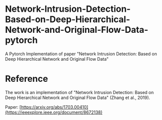# Network-Intrusion-Detection-Based-on-Deep-Hierarchical-Network-and-Original-Flow-Data-pytorch
A Pytorch Implementation of paper "Network Intrusion Detection: Based on Deep Hierarchical Network and Original Flow Data"

# Reference
The work is an implementation of "Network Intrusion Detection: Based on Deep Hierarchical Network and Original Flow Data" (Zhang et al., 2019).

Paper: [https://arxiv.org/abs/1703.00410](https://ieeexplore.ieee.org/document/8672138)
